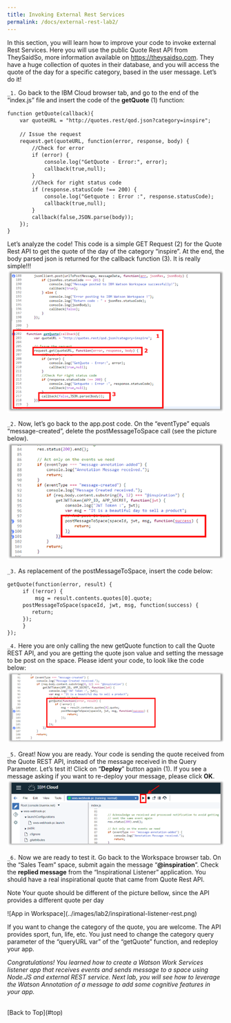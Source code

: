 ```yaml
---
title: Invoking External Rest Services
permalink: /docs/external-rest-lab2/
---
```


<a name="top"/>

In this section, you will learn how to improve your code to invoke external Rest Services. Here you will use the public Quote Rest API from TheySaidSo, more information available on <a href="https://theysaidso.com" target="blank">https://theysaidso.com</a>. They have a huge collection of quotes in their database, and you will access the quote of the day for a specific category, based in the user message. Let’s do it!

`_1.` Go back to the IBM Cloud browser tab, and go to the end of the “index.js” file and insert the code of the **getQuote** (1) function:
```
function getQuote(callback){
	var quoteURL = "http://quotes.rest/qod.json?category=inspire";

	// Issue the request
  	request.get(quoteURL, function(error, response, body) {
  		//Check for error
    	if (error) {
      		console.log("GetQuote - Error:", error);
			callback(true,null);
    	}
    	//Check for right status code
    	if (response.statusCode !== 200) {
      		console.log("Getquote : Error :", response.statusCode);
      		callback(true,null);
    	}
    	callback(false,JSON.parse(body));
	});
}
```
Let’s analyze the code! This code is a simple GET Request (2) for the Quote Rest API to get the quote of the day of the category “inspire”. At the end, the body parsed json is returned for the callback function (3). It is really simple!!!
![getQuote function](../images/lab2/getQuote.png)

`_2.` Now, let’s go back to the app.post code. On the “eventType” equals “message-created”, delete the postMessageToSpace call (see the picture below).
![App Post](../images/lab2/apppost.png)

`_3.` As replacement of the postMessageToSpace, insert the code below:
```
getQuote(function(error, result) {
     if (!error) {
         msg = result.contents.quotes[0].quote;
	 postMessageToSpace(spaceId, jwt, msg, function(success) {
	 	return;
	 });
     }
});
```

`_4.` Here you are only calling the new getQuote function to call the Quote REST API, and you are getting the quote json value and setting the message to be post on the space. Please ident your code, to look like the code below:
![GetQuote](../images/lab2/getQuoteMethod.png)

`_5.` Great! Now you are ready. Your code is sending the quote received from the Quote REST API, instead of the message received in the Query Parameter. Let’s test it! Click on “**Deploy**” button again (1). If you see a message asking if you want to re-deploy your message, please click **OK**.
![Deploy App Again](../images/lab2/deploy-app-again.png)

`_6.` Now we are ready to test it. Go back to the Workspace browser tab. On the “Sales Team” space, submit again the message “**@inspiration**”. Check the **replied message** from the “Inspirational Listener” application. You should have a real inspirational quote that came from Quote Rest API.
<p>
<span class="label label-warning">Note</span>
Your quote should be different of the picture bellow, since the API provides a different quote per day
</p>
![App in Workspace](../images/lab2/inspirational-listener-rest.png)

If you want to change the category of the quote, you are welcome. The API provides sport, fun, life, etc. You just need to change the category query parameter of the “queryURL var” of the “getQuote” function, and redeploy your app.

*Congratulations! You learned how to create a Watson Work Services listener app that receives events and sends message to a space using Node.JS and external REST service. Next lab, you will see how to leverage the Watson Annotation of a message to add some cognitive features in your app.*


<br/>
[Back to Top](#top)  
